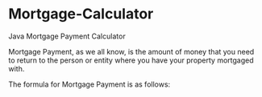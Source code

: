# Mortgage-Calculator
Java Mortgage Payment Calculator

Mortgage Payment, as we all know, is the amount of money that you need to return to the person or entity where you have your property mortgaged with.

The formula for Mortgage Payment is as follows:

